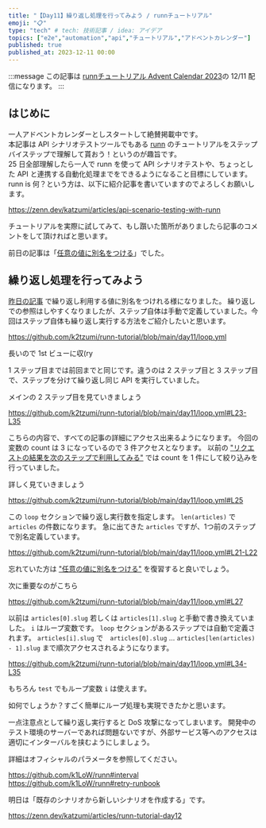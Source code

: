 ```yaml
---
title: "【Day11】繰り返し処理を行ってみよう / runnチュートリアル"
emoji: "📋"
type: "tech" # tech: 技術記事 / idea: アイデア
topics: ["e2e","automation","api","チュートリアル","アドベントカレンダー"]
published: true
published_at: 2023-12-11 00:00
---
```


:::message
この記事は [runnチュートリアル Advent Calendar 2023](https://qiita.com/advent-calendar/2023/runn-tutorial)の 12/11 配信になります。
:::

## はじめに

一人アドベントカレンダーとしスタートして絶賛掲載中です。  
本記事は API シナリオテストツールでもある [runn](https://github.com/k1LoW/runn) のチュートリアルをステップバイステップで理解して貰おう！というのが趣旨です。  
25 日全部理解したら一人で runn を使って API シナリオテストや、ちょっとした API と連携する自動化処理までをできるようになること目標にしています。  
runn is 何？という方は、以下に紹介記事を書いていますのでよろしくお願いします。

https://zenn.dev/katzumi/articles/api-scenario-testing-with-runn

チュートリアルを実際に試してみて、もし躓いた箇所がありましたら記事のコメントをして頂ければと思います。

前日の記事は「[任意の値に別名をつける](https://zenn.dev/katzumi/articles/runn-tutorial-day10)」でした。

## 繰り返し処理を行ってみよう

[昨日の記事](https://zenn.dev/katzumi/articles/runn-tutorial-day10) で繰り返し利用する値に別名をつけれる様になりました。 
繰り返しでの参照はしやすくなりましたが、ステップ自体は手動で定義していました。今回はステップ自体も繰り返し実行する方法をご紹介したいと思います。


https://github.com/k2tzumi/runn-tutorial/blob/main/day11/loop.yml

長いので 1st ビューに収(ry

1 ステップ目までは前回までと同じです。違うのは 2 ステップ目と 3 ステップ目で、ステップを分けて繰り返し同じ API を実行していました。

メインの 2 ステップ目を見ていきましょう

https://github.com/k2tzumi/runn-tutorial/blob/main/day11/loop.yml#L23-L35

こちらの内容で、すべての記事の詳細にアクセス出来るようになります。
今回の変数の count は 3 になっているので 3 件アクセスとなります。
以前の ["リクエストの結果を次のステップで利用してみる"](https://zenn.dev/katzumi/articles/runn-tutorial-day08) では count を 1 件にして絞り込みを行っていました。

詳しく見ていきましょう

https://github.com/k2tzumi/runn-tutorial/blob/main/day11/loop.yml#L25

この `loop` セクションで繰り返し実行数を指定します。
`len(articles)` で `articles` の件数になります。
急に出てきた `articles` ですが、1つ前のステップで別名定義しています。

https://github.com/k2tzumi/runn-tutorial/blob/main/day11/loop.yml#L21-L22

忘れていた方は ["任意の値に別名をつける"](https://zenn.dev/katzumi/articles/runn-tutorial-day10) を復習すると良いでしょう。

次に重要なのがこちら

https://github.com/k2tzumi/runn-tutorial/blob/main/day11/loop.yml#L27

以前は `articles[0].slug` 若しくは `articles[1].slug` と手動で書き換えていました。
`i` はループ変数です。 `loop` セクションがあるステップでは自動で定義されます。
`articles[i].slug` で　`articles[0].slug` ... `articles[len(articles) - 1].slug` まで順次アクセスされるようになります。

https://github.com/k2tzumi/runn-tutorial/blob/main/day11/loop.yml#L34-L35

もちろん `test` でもループ変数 `i` は使えます。

如何でしょうか？すごく簡単にループ処理も実現できたかと思います。

一点注意点として繰り返し実行すると DoS 攻撃になってしまいます。
開発中のテスト環境のサーバーであれば問題ないですが、外部サービス等へのアクセスは適切にインターバルを挟むようにしましょう。

詳細はオフィシャルのパラメータを参照してください。

https://github.com/k1LoW/runn#interval
https://github.com/k1LoW/runn#retry-runbook

明日は「既存のシナリオから新しいシナリオを作成する」です。

https://zenn.dev/katzumi/articles/runn-tutorial-day12